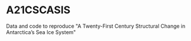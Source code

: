 # A21CSCASIS
Data and code to reproduce "A Twenty-First Century Structural Change in Antarctica’s Sea Ice System"
